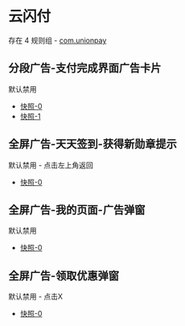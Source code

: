 # 云闪付

存在 4 规则组 - [com.unionpay](/src/apps/com.unionpay.ts)

## 分段广告-支付完成界面广告卡片

默认禁用

- [快照-0](https://i.gkd.li/import/13070564)
- [快照-1](https://i.gkd.li/import/13070974)

## 全屏广告-天天签到-获得新勋章提示

默认禁用 - 点击左上角返回

- [快照-0](https://i.gkd.li/import/13440341)

## 全屏广告-我的页面-广告弹窗

默认禁用

- [快照-0](https://i.gkd.li/import/13440341)

## 全屏广告-领取优惠弹窗

默认禁用 - 点击X

- [快照-0](https://i.gkd.li/import/13848688)

